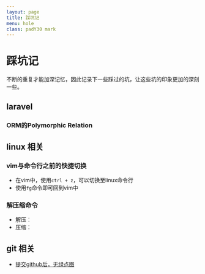 ```yaml
---
layout: page
title: 踩坑记
menu: hole
class: padY30 mark
---
```


# 踩坑记

不断的重复才能加深记忆，因此记录下一些踩过的坑，让这些坑的印象更加的深刻一些。

## laravel

### ORM的Polymorphic Relation

## linux 相关

### vim与命令行之前的快捷切换

* 在vim中，使用`ctrl + z`，可以切换至linux命令行
* 使用`fg`命令即可回到vim中

### 解压缩命令

* 解压：
* 压缩：

## git 相关

* [提交github后，无绿点图](https://polly3d.github.io//articles/2016/09/why_no_green_point.html)
